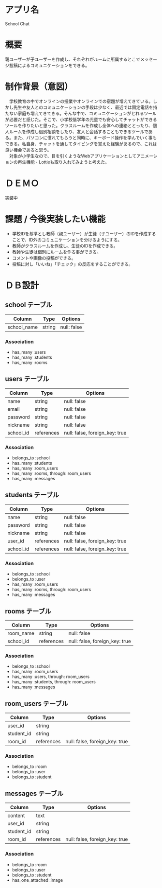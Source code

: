 # アプリ名
School Chat

# 概要
親ユーザーが子ユーザーを作成し、それぞれがルームに所属するとこでメッセージ投稿によるコミュニケーションをできる。

# 制作背景（意図）
　学校教育の中でオンラインの授業やオンラインでの宿題が増えてきている。しかし先生や友人とのコミュニケーションの手段は少なく、最近では固定電話を持たない家庭も増えてきてきる。そんな中で、コミュニケーションがとれるツールが必要だと感じた。そこで、小学校低学年の児童でも安心してチャットができるツールを作りたいと思った。クラスルームを作成し全体への連絡ととったり、個人ルームを作成し個別相談をしたり、友人と会話することもできるツールである。また、パソコンに慣れてもらうと同時に、キーボード操作を学んでいく事もできる。私自身、チャットを通してタイピングを覚えた経験があるので、これは良い機会であると思う。<br>
　対象が小学生なので、目を引くようなWebアプリケーションとしてアニメーションの再生機能・Lottieも取り入れてみようと考えた。

# ＤＥＭＯ
実装中


# 課題 / 今後実装したい機能
- 学校IDを基準とし教師（親ユーザー）が生徒（子ユーザー）のIDを作成することで、ID外のコミュニケーションを分けるようにする。
- 教師がクラスルームを作成し、生徒のIDを作成できる。
- 教師や生徒は個別にルームを作る事ができる。
- コメントや画像の投稿ができる。
- 投稿に対し「いいね」「チェック」の反応をすることができる。



# ＤＢ設計

## school テーブル

| Column      | Type   | Options     |
| ----------- | ------ | ----------- |
| school_name | string | null: false |

### Association

- has_many :users
- has_many :students
- has_many :rooms


## users テーブル

| Column    | Type       | Options                        |
| --------- | ---------- | ------------------------------ |
| name      | string     | null: false                    |
| email     | string     | null: false                    |
| password  | string     | null: false                    |
| nickname  | string     | null: false                    |
| school_id | references | null: false, foreign_key: true |

### Association

- belongs_to :school
- has_many :students
- has_many :room_users
- has_many :rooms, through: room_users
- has_many :messages


## students テーブル

| Column     | Type       | Options                        |
| ---------- | ---------- | ------------------------------ |
| name       | string     | null: false                    |
| password   | string     | null: false                    |
| nickname   | string     | null: false                    |
| user_id    | references | null: false, foreign_key: true |
| school_id  | references | null: false, foreign_key: true |

### Association

- belongs_to :school
- belongs_to :user
- has_many :room_users
- has_many :rooms, through: room_users
- has_many :messages


## rooms テーブル

| Column     | Type       | Options                        |
| ---------- | ---------- | ------------------------------ |
| room_name  | string     | null: false                    |
| school_id  | references | null: false, foreign_key: true |

### Association

- belongs_to :school
- has_many :room_users
- has_many :users, through: room_users
- has_many :students, through: room_users
- has_many :messages


## room_users テーブル

| Column     | Type       | Options                        |
| ---------- | ---------- | ------------------------------ |
| user_id    | string     |                                |
| student_id | string     |                                |
| room_id    | references | null: false, foreign_key: true |

### Association

- belongs_to :room
- belongs_to :user
- belongs_to :student


## messages テーブル

| Column     | Type       | Options                        |
| ---------- | ---------- | ------------------------------ |
| content    | text       |                                |
| user_id    | string     |                                |
| student_id | string     |                                |
| room_id    | references | null: false, foreign_key: true |

### Association

- belongs_to :room
- belongs_to :user
- belongs_to :student
- has_one_attached :image
